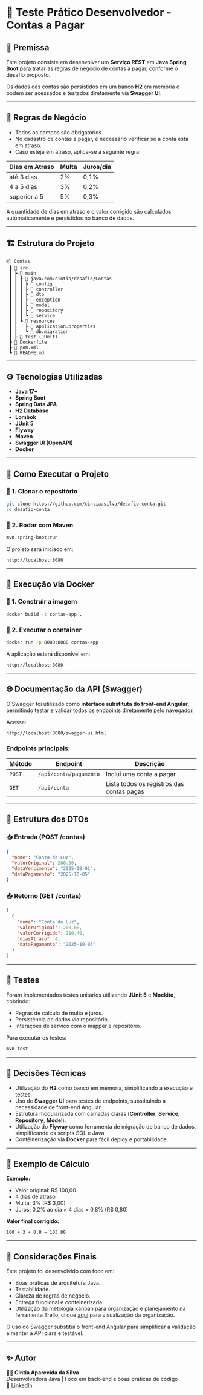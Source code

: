 # 🧾 Teste Prático Desenvolvedor - Contas a Pagar

## 📘 Premissa

Este projeto consiste em desenvolver um **Serviço REST** em **Java Spring Boot** para tratar as regras de negócio de contas a pagar, conforme o desafio proposto.

Os dados das contas são persistidos em um banco **H2** em memória e podem ser acessados e testados diretamente via **Swagger UI**.

---

## 🧠 Regras de Negócio

- Todos os campos são obrigatórios.
- No cadastro de contas a pagar, é necessário verificar se a conta está em atraso.
- Caso esteja em atraso, aplica-se a seguinte regra:

| Dias em Atraso | Multa | Juros/dia |
|----------------|--------|------------|
| até 3 dias     | 2%     | 0,1%       |
| 4 a 5 dias     | 3%     | 0,2%       |
| superior a 5   | 5%     | 0,3%       |

A quantidade de dias em atraso e o valor corrigido são calculados automaticamente e persistidos no banco de dados.

---

## 🏗️ Estrutura do Projeto

```
📦 Contas
 ┣ 📁 src
 ┃ ┣ 📁 main
 ┃ ┃ ┣ 📁 java/com/cintia/desafio/Contas
 ┃ ┃ ┃ ┣ 📁 config
 ┃ ┃ ┃ ┣ 📁 controller
 ┃ ┃ ┃ ┣ 📁 dto
 ┃ ┃ ┃ ┣ 📁 exception
 ┃ ┃ ┃ ┣ 📁 model
 ┃ ┃ ┃ ┣ 📁 repository
 ┃ ┃ ┃ ┗ 📁 service
 ┃ ┃ ┗ 📁 resources
 ┃ ┃   ┣ 📄 application.properties
 ┃ ┃   ┗ 📁 db.migration
 ┃ ┣ 📁 test (JUnit)
 ┣ 📄 Dockerfile
 ┣ 📄 pom.xml
 ┗ 📄 README.md
```

---

## ⚙️ Tecnologias Utilizadas

- **Java 17+**
- **Spring Boot**
- **Spring Data JPA**
- **H2 Database**
- **Lombok**
- **JUnit 5**
- **Flyway**
- **Maven**
- **Swagger UI (OpenAPI)**
- **Docker**

---

## 🚀 Como Executar o Projeto

### 🔹 1. Clonar o repositório
```bash
git clone https://github.com/cintiaasilva/desafio-conta.git
cd desafio-conta
```

### 🔹 2. Rodar com Maven
```bash
mvn spring-boot:run
```

O projeto será iniciado em:
```
http://localhost:8080
```

---

## 🐳 Execução via Docker

### 🔹 1. Construir a imagem
```bash
docker build -t contas-app .
```

### 🔹 2. Executar o container
```bash
docker run -p 8080:8080 contas-app
```

A aplicação estará disponível em:
```
http://localhost:8080
```

---

## 🌐 Documentação da API (Swagger)

O Swagger foi utilizado como **interface substituta do front-end Angular**, permitindo testar e validar todos os endpoints diretamente pelo navegador.

Acesse:
```
http://localhost:8080/swagger-ui.html
```

### Endpoints principais:
| Método | Endpoint      | Descrição                   |
|--------|----------------|-----------------------------|
| `POST` | `/api/conta/pagamento` | Inclui uma conta a pagar |
| `GET`  | `/api/conta` | Lista todos os registros das contas pagas |

---

## 🧩 Estrutura dos DTOs

### 📥 **Entrada (POST /contas)**
```json
{
  "nome": "Conta de Luz",
  "valorOriginal": 200.00,
  "dataVencimento": "2025-10-01",
  "dataPagamento": "2025-10-05"
}
```

### 📤 **Retorno (GET /contas)**
```json
[
  {
    "nome": "Conta de Luz",
    "valorOriginal": 200.00,
    "valorCorrigido": 210.40,
    "diasAtraso": 4,
    "dataPagamento": "2025-10-05"
  }
]
```

---

## 🧪 Testes

Foram implementados testes unitários utilizando **JUnit 5** e **Mockito**, cobrindo:
- Regras de cálculo de multa e juros.
- Persistência de dados via repositório.
- Interações de serviço com o mapper e repositório.

Para executar os testes:
```bash
mvn test
```

---

## 🧠 Decisões Técnicas

- Utilização do **H2** como banco em memória, simplificando a execução e testes.
- Uso de **Swagger UI** para testes de endpoints, substituindo a necessidade de front-end Angular.
- Estrutura modularizada com camadas claras (**Controller**, **Service**, **Repository**, **Model**).
- Utilização do **Flyway** como ferramenta de migração de banco de dados, simplificando os scripts SQL e Java
- Contêinerização via **Docker** para fácil deploy e portabilidade.

---

## 🧾 Exemplo de Cálculo

**Exemplo:**
- Valor original: R$ 100,00  
- 4 dias de atraso  
- Multa: 3% (R$ 3,00)  
- Juros: 0,2% ao dia × 4 dias = 0,8% (R$ 0,80)

**Valor final corrigido:**
```
100 + 3 + 0.8 = 103.80
```

---

## 💬 Considerações Finais

Este projeto foi desenvolvido com foco em:
- Boas práticas de arquitetura Java.
- Testabilidade.
- Clareza de regras de negócio.
- Entrega funcional e conteinerizada.
- Utilização da metologia kanban para organização e planejamento na ferramenta Trello, clique [aqui](https://trello.com/invite/b/68e52fe8b73569c46052de9a/ATTI8ca259398970a30c61e863218434e4c1B6C5FE97/gerenciador-de-contas) para visualização da organização. 

O uso do Swagger substitui o front-end Angular para simplificar a validação e manter a API clara e testável.

---

## ✨ Autor
**👩‍💻 Cintia Aparecida da Silva**  
Desenvolvedora Java | Foco em back-end e boas práticas de código  
🔗 [LinkedIn](https://www.linkedin.com/in/cintia-silva26/)
